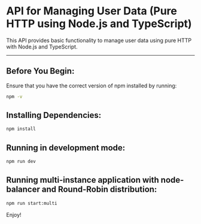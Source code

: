 # API for Managing User Data (Pure HTTP using Node.js and TypeScript)

This API provides basic functionality to manage user data using pure HTTP with Node.js and TypeScript.

---

## Before You Begin:

Ensure that you have the correct version of npm installed by running:

```bash
npm -v
```

## Installing Dependencies:

```bash
npm install
```

## Running in development mode:
```bash
npm run dev
```

## Running multi-instance application with node-balancer and Round-Robin distribution:
```bash
npm run start:multi
```

Enjoy!
